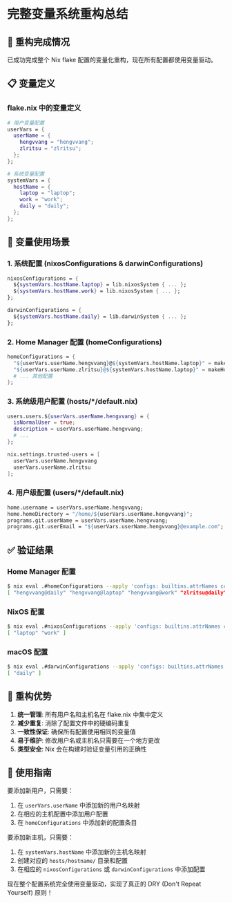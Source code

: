 # 完整变量系统重构总结

## 🎯 重构完成情况

已成功完成整个 Nix flake 配置的变量化重构，现在所有配置都使用变量驱动。

## 📋 变量定义

### flake.nix 中的变量定义
```nix
# 用户变量配置
userVars = {
  userName = {
    hengvvang = "hengvvang";
    zlritsu = "zlritsu";
  };
};

# 系统变量配置  
systemVars = {
  hostName = {
    laptop = "laptop";
    work = "work";
    daily = "daily";
  };
};
```

## 🔧 变量使用场景

### 1. 系统配置 (nixosConfigurations & darwinConfigurations)
```nix
nixosConfigurations = {
  ${systemVars.hostName.laptop} = lib.nixosSystem { ... };
  ${systemVars.hostName.work} = lib.nixosSystem { ... };
};

darwinConfigurations = {
  ${systemVars.hostName.daily} = lib.darwinSystem { ... };
};
```

### 2. Home Manager 配置 (homeConfigurations)
```nix
homeConfigurations = {
  "${userVars.userName.hengvvang}@${systemVars.hostName.laptop}" = makeHomeConfig "x86_64-linux" (./users + "/${userVars.userName.hengvvang}") systemVars.hostName.laptop;
  "${userVars.userName.zlritsu}@${systemVars.hostName.laptop}" = makeHomeConfig "x86_64-linux" (./users + "/${userVars.userName.zlritsu}") systemVars.hostName.laptop;
  # ... 其他配置
};
```

### 3. 系统级用户配置 (hosts/*/default.nix)
```nix
users.users.${userVars.userName.hengvvang} = {
  isNormalUser = true;
  description = userVars.userName.hengvvang;
  # ...
};

nix.settings.trusted-users = [ 
  userVars.userName.hengvvang 
  userVars.userName.zlritsu 
];
```

### 4. 用户级配置 (users/*/default.nix)
```nix
home.username = userVars.userName.hengvvang;
home.homeDirectory = "/home/${userVars.userName.hengvvang}";
programs.git.userName = userVars.userName.hengvvang;
programs.git.userEmail = "${userVars.userName.hengvvang}@example.com";
```

## ✅ 验证结果

### Home Manager 配置
```bash
$ nix eval .#homeConfigurations --apply 'configs: builtins.attrNames configs'
[ "hengvvang@daily" "hengvvang@laptop" "hengvvang@work" "zlritsu@daily" "zlritsu@laptop" "zlritsu@work" ]
```

### NixOS 配置
```bash
$ nix eval .#nixosConfigurations --apply 'configs: builtins.attrNames configs'
[ "laptop" "work" ]
```

### macOS 配置
```bash
$ nix eval .#darwinConfigurations --apply 'configs: builtins.attrNames configs'
[ "daily" ]
```

## 🎉 重构优势

1. **统一管理**: 所有用户名和主机名在 flake.nix 中集中定义
2. **减少重复**: 消除了配置文件中的硬编码重复
3. **一致性保证**: 确保所有配置使用相同的变量值
4. **易于维护**: 修改用户名或主机名只需要在一个地方更改
5. **类型安全**: Nix 会在构建时验证变量引用的正确性

## 🚀 使用指南

要添加新用户，只需要：
1. 在 `userVars.userName` 中添加新的用户名映射
2. 在相应的主机配置中添加用户配置
3. 在 `homeConfigurations` 中添加新的配置条目

要添加新主机，只需要：
1. 在 `systemVars.hostName` 中添加新的主机名映射
2. 创建对应的 `hosts/hostname/` 目录和配置
3. 在相应的 `nixosConfigurations` 或 `darwinConfigurations` 中添加配置

现在整个配置系统完全使用变量驱动，实现了真正的 DRY (Don't Repeat Yourself) 原则！
